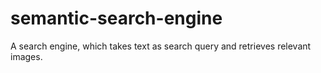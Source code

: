 # semantic-search-engine
A search engine, which takes text as search query and retrieves relevant images.
